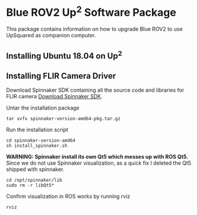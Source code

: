 #  Blue ROV2 Up<sup>2</sup> Software Package
This package contains information on how to upgrade Blue ROV2 to use UpSquared as companion computer.

## Installing Ubuntu 18.04 on Up<sup>2</sup>
## Installing FLIR Camera Driver
Download Spinnaker SDK containing all the source code and libraries for FLIR camera [Download Spinnaker SDK](https://59ddab2b6876166d.box.lenovo.com/l/u1F4Yu).

Untar the installation package
```shell
tar xvfx spinnaker-version-amd64-pkg.tar.gz
```
Run the installation script
```shell
cd spinnaker-version-amd64
sh install_spinnaker.sh
```
**WARNING: Spinnaker install its own Qt5 which messes up with ROS Qt5.**
Since we do not use Spinnaker visualization, as a quick fix I deleted the Qt5 shipped with spinnaker. 
```console
cd /opt/spinnaker/lib
sudo rm -r libQt5*
```
Confirm visualization in ROS works by running rviz
```console
rviz
```
##
 